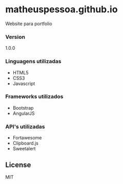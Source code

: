 # matheuspessoa.github.io
Website para portfolio

### Version
1.0.0

### Linguagens utilizadas
* HTML5
* CSS3
* Javascript

### Frameworks utilizados
* Bootstrap
* AngularJS

### API's utilizadas
* Fortawesome
* Clipboard.js
* Sweetalert

License
----
MIT
